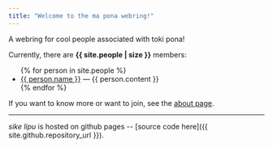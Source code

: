 ```yaml
---
title: "Welcome to the ma pona webring!"
---
```


A webring for cool people associated with toki pona!

Currently, there are **{{ site.people | size }}** members:

<!-- this is to support html in the descriptions -->
<ul>
{% for person in site.people %}
<li>
    <a href="{{ person.href }}">{{ person.name }}</a> &mdash; {{ person.content }}
</li>
{% endfor %}
</ul>

If you want to know more or want to join, see the [about page](about).

---

*sike lipu* is hosted on github pages -- [source code here]({{ site.github.repository_url }}).
